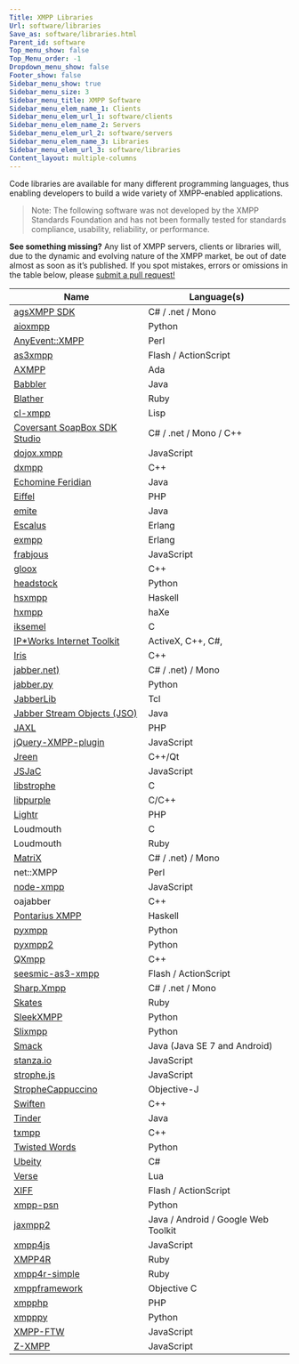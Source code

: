 ```yaml
---
Title: XMPP Libraries
Url: software/libraries
Save_as: software/libraries.html
Parent_id: software
Top_menu_show: false
Top_Menu_order: -1
Dropdown_menu_show: false
Footer_show: false
Sidebar_menu_show: true
Sidebar_menu_size: 3
Sidebar_menu_title: XMPP Software
Sidebar_menu_elem_name_1: Clients
Sidebar_menu_elem_url_1: software/clients
Sidebar_menu_elem_name_2: Servers
Sidebar_menu_elem_url_2: software/servers
Sidebar_menu_elem_name_3: Libraries
Sidebar_menu_elem_url_3: software/libraries
Content_layout: multiple-columns
---
```


Code libraries are available for many different programming languages, thus enabling developers to build a wide variety of XMPP-enabled applications.

> Note: The following software was not developed by the XMPP Standards Foundation and has not been formally tested for standards compliance, usability, reliability, or performance.

__See something missing?__ Any list of XMPP servers, clients or libraries will, due to the dynamic and evolving nature of the XMPP market, be out of date almost as soon as it’s published. If you spot mistakes, errors or omissions in the table below, please [submit a pull request!](https://github.com/xsf/xmpp.org)

| Name                                                                      | Language(s)                         |
|---------------------------------------------------------------------------|-------------------------------------|
| [agsXMPP SDK](http://ag-software.net)                                     | C# / .net / Mono                    |
| [aioxmpp](https://github.com/horazont/aioxmpp)                            | Python                              |
| [AnyEvent::XMPP](http://ta-sa.org)                                        | Perl                                |
| [as3xmpp](https://github.com/lyokato/as3xmppclient)                       | Flash / ActionScript                |
| [AXMPP](http://orge.ada-ru.org)                                           | Ada                                 |
| [Babbler](http://babbler-xmpp.blogspot.de)                                | Java                                |
| [Blather](http://adhearsion.com)                                          | Ruby                                |
| [cl-xmpp](http://common-lisp.net)                                         | Lisp                                |
| [Coversant SoapBox SDK Studio](http://coversant.com)                      | C# / .net / Mono / C++              |
| [dojox.xmpp](https://github.com/dojo/dojox)                               | JavaScript                          |
| [dxmpp](https://github.com/stefandxm/dxmpp)                               | C++                                 |
| [Echomine Feridian](https://github.com/jdevelop/feridian)                 | Java                                |
| [Eiffel](https://www.eiffel.org/resources/libraries/eiffel-xmpp)          | PHP                                 |
| [emite](https://github.com/EmiteGWT/emite)                                | Java                                |
| [Escalus](https://github.com/esl/escalus)                                 | Erlang                              |
| [exmpp](http://exmpp.org)                                                 | Erlang                              |
| [frabjous](https://github.com/theozaurus/frabjous)                        | JavaScript                          |
| [gloox](http://camaya.net)                                                | C++                                 |
| [headstock](https://github.com/Lawouach/headstock)                        | Python                              |
| [hsxmpp](http://חנוך.se)                                                  | Haskell                             |
| [hxmpp](http://hxmpp.disktree.net)                                        | haXe                                |
| [iksemel](http://code.google.com/p/iksemel)                               | C                                   |
| [IP*Works Internet Toolkit](https://www.nsoftware.com/ipworks/)           | ActiveX, C++, C#,                   |
| [Iris](https://github.com/psi-im/iris)                                    | C++                                 |
| [jabber.net)](https://code.google.com/archive/p/jabber-net/)              | C# / .net) / Mono                   |
| [jabber.py](http://jabberpy.sourceforge.net/)                             | Python                              |
| [JabberLib](http://coccinella.im)                                         | Tcl                                 |
| [Jabber Stream Objects (JSO)](https://java.net/projects/jso)              | Java                                |
| [JAXL](https://github.com/jaxl/JAXL)                                      | PHP                                 |
| [jQuery-XMPP-plugin](https://github.com/maxpowel/jQuery-XMPP-plugin)      | JavaScript                          |
| [Jreen](http://qutim.org)                                                 | C++/Qt                              |
| [JSJaC](https://github.com/sstrigler/JSJaC)                               | JavaScript                          |
| [libstrophe](http://strophe.im)                                           | C                                   |
| [libpurple](https://developer.pidgin.im/wiki/WhatIsLibpurple)             | C/C++                               |
| [Lightr](https://github.com/myYearbook/lightr)                            | PHP                                 |
| Loudmouth                                                                 | C                                   |
| Loudmouth                                                                 | Ruby                                |
| [MatriX](http://ag-software.net)                                          | C# / .net) / Mono                   |
| net::XMPP                                                                 | Perl                                |
| [node-xmpp](http://node-xmpp.org)                                         | JavaScript                          |
| oajabber                                                                  | C++                                 |
| [Pontarius XMPP](https://github.com/pontarius/pontarius-xmpp/)            | Haskell                             |
| [pyxmpp](http://pyxmpp.jajcus.net/pyxmpp.html)                            | Python                              |
| [pyxmpp2](https://github.com/Jajcus/pyxmpp2)                              | Python                              |
| [QXmpp](www.qxmpp.org)                                                    | C++                                 |
| [seesmic-as3-xmpp](https://code.google.com/archive/p/seesmic-as3-xmpp)    | Flash / ActionScript                |
| [Sharp.Xmpp](https://github.com/pgstath/Sharp.Xmpp)                       | C# / .net / Mono                    |
| [Skates](https://github.com/julien51/skates)                              | Ruby                                |
| [SleekXMPP](https://github.com/fritzy/SleekXMPP)                          | Python                              |
| [Slixmpp](https://dev.louiz.org/projects/slixmpp)                         | Python                              |
| [Smack](http://www.igniterealtime.org/projects/smack)                     | Java (Java SE 7 and Android)        |
| [stanza.io](https://github.com/otalk/stanza.io)                           | JavaScript                          |
| [strophe.js](http://strophe.im/strophejs)                                 | JavaScript                          |
| [StropheCappuccino](https://github.com/ArchipelProject/StropheCappuccino) | Objective-J                         |
| [Swiften](http://swift.im)                                                | C++                                 |
| [Tinder](http://www.igniterealtime.org/projects/tinder)                   | Java                                |
| [txmpp](https://github.com/rpavlik/txmpp)                                 | C++                                 |
| [Twisted Words](http://twistedmatrix.com)                                 | Python                              |
| [Ubeity](https://github.com/ubiety/xmpp)                                  | C#                                  |
| [Verse](http://matthewwild.co.uk/projects/verse/verse_doc.xml)            | Lua                                 |
| [XIFF](http://igniterealtime.org)                                         | Flash / ActionScript                |
| [xmpp-psn](http://code.google.com)                                        | Python                              |
| [jaxmpp2](https://projects.tigase.org/projects/jaxmpp2)                   | Java / Android / Google Web Toolkit |
| [xmpp4js](http://xmpp4js.sourceforge.net/)                                | JavaScript                          |
| [XMPP4R](https://xmpp4r.github.io/)                                       | Ruby                                |
| [xmpp4r-simple](http://code.google.com)                                   | Ruby                                |
| [xmppframework](http://github.com)                                        | Objective C                         |
| [xmpphp](http://code.google.com)                                          | PHP                                 |
| [xmpppy](http://xmpppy.sourceforge.net)                                   | Python                              |
| [XMPP-FTW](https://github.com/xmpp-ftw)                                   | JavaScript                          |
| [Z-XMPP](http://ivan.vucica.net)                                          | JavaScript                          |

